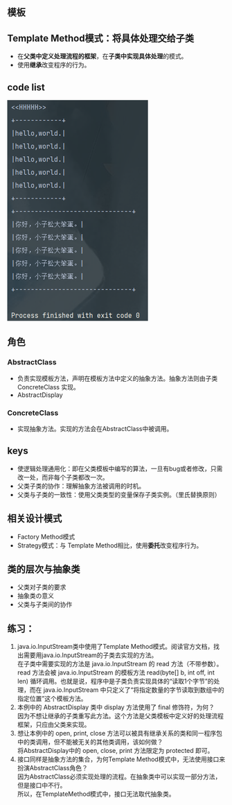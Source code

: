 ## 模板
## Template Method模式：将具体处理交给子类
- 在**父类中定义处理流程的框架**，在**子类中实现具体处理**的模式。
- 使用**继承**改变程序的行为。
## code list
![img.png](img.png)
## 角色
### AbstractClass
- 负责实现模板方法，声明在模板方法中定义的抽象方法。抽象方法则由子类 ConcreteClass 实现。
- AbstractDisplay
### ConcreteClass
- 实现抽象方法。实现的方法会在AbstractClass中被调用。
## keys
- 使逻辑处理通用化：即在父类模板中编写的算法，一旦有bug或者修改，只需改一处，而非每个子类都改一次。
- 父类子类的协作：理解抽象方法被调用的时机。
- 父类与子类的一致性：使用父类类型的变量保存子类实例。（里氏替换原则）
## 相关设计模式
- Factory Method模式
- Strategy模式：与 Template Method相比，使用**委托**改变程序行为。
## 类的层次与抽象类
- 父类对子类的要求
- 抽象类の意义
- 父类与子类间的协作
## 练习：
1. java.io.InputStream类中使用了Template Method模式。阅读官方文档，找出需要用java.io.InputStream的子类去实现的方法。  
   在子类中需要实现的方法是 java.io.InputStream 的 read 方法（不带参数）。read 方法会被 java.io.InputStream 的模板方法 read(byte[] b, int off, int len) 循环调用。也就是说，程序中是子类负责实现具体的“读取1个字节”的处理，而在 java.io.InputStream 中只定义了“将指定数量的字节读取到数组中的指定位置”这个模板方法。
2. 本例中的 AbstractDisplay 类中 display 方法使用了 final 修饰符，为何？  
   因为不想让继承的子类重写此方法。这个方法是父类模板中定义好的处理流程框架，只应由父类来实现。
3. 想让本例中的 open, print, close 方法可以被具有继承关系的类和同一程序包中的类调用，但不能被无关的其他类调用，该如何做？  
   将AbstractDisplay中的 open, close, print 方法限定为 protected 即可。
4. 接口同样是抽象方法的集合，为何Template Method模式中，无法使用接口来扮演AbstractClass角色？  
   因为AbstractClass必须实现处理的流程。在抽象类中可以实现一部分方法，但是接口中不行。  
   所以，在TemplateMethod模式中，接口无法取代抽象类。